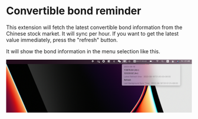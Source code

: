 # Convertible bond reminder

This extension will fetch the latest convertible bond information from the Chinese stock market. It will sync per hour. If you want to get the latest value immediately, press the "refresh" button.

It will show the bond information in the menu selection like this.

![](./assets/demo.png)
